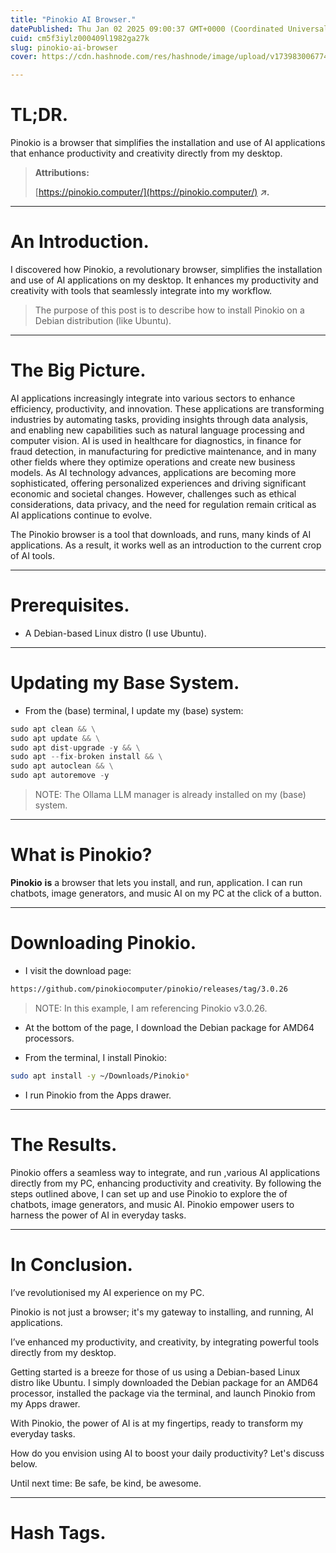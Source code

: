 ```yaml
---
title: "Pinokio AI Browser."
datePublished: Thu Jan 02 2025 09:00:37 GMT+0000 (Coordinated Universal Time)
cuid: cm5f3iylz000409l1982ga27k
slug: pinokio-ai-browser
cover: https://cdn.hashnode.com/res/hashnode/image/upload/v1739830067740/4356eaec-224a-4f64-bfaa-e43745f00545.png

---
```


# TL;DR.

Pinokio is a browser that simplifies the installation and use of AI applications that enhance productivity and creativity directly from my desktop.

> **Attributions:**
> 
> [https://pinokio.computer/](https://pinokio.computer/) ***↗.***

---

# An Introduction.

I discovered how Pinokio, a revolutionary browser, simplifies the installation and use of AI applications on my desktop. It enhances my productivity and creativity with tools that seamlessly integrate into my workflow.

> The purpose of this post is to describe how to install Pinokio on a Debian distribution (like Ubuntu).

---

# The Big Picture.

AI applications increasingly integrate into various sectors to enhance efficiency, productivity, and innovation. These applications are transforming industries by automating tasks, providing insights through data analysis, and enabling new capabilities such as natural language processing and computer vision. AI is used in healthcare for diagnostics, in finance for fraud detection, in manufacturing for predictive maintenance, and in many other fields where they optimize operations and create new business models. As AI technology advances, applications are becoming more sophisticated, offering personalized experiences and driving significant economic and societal changes. However, challenges such as ethical considerations, data privacy, and the need for regulation remain critical as AI applications continue to evolve.

The Pinokio browser is a tool that downloads, and runs, many kinds of AI applications. As a result, it works well as an introduction to the current crop of AI tools.

---

# Prerequisites.

* A Debian-based Linux distro (I use Ubuntu).
    

---

# Updating my Base System.

* From the (base) terminal, I update my (base) system:
    

```python
sudo apt clean && \
sudo apt update && \
sudo apt dist-upgrade -y && \
sudo apt --fix-broken install && \
sudo apt autoclean && \
sudo apt autoremove -y
```

> NOTE: The Ollama LLM manager is already installed on my (base) system.

---

# What is Pinokio?

**Pinokio** **is** a browser that lets you install, and run, application. I can run chatbots, image generators, and music AI on my PC at the click of a button.

---

# Downloading Pinokio.

* I visit the download page:
    

```bash
https://github.com/pinokiocomputer/pinokio/releases/tag/3.0.26
```

> NOTE: In this example, I am referencing Pinokio v3.0.26.

* At the bottom of the page, I download the Debian package for AMD64 processors.
    
* From the terminal, I install Pinokio:
    

```bash
sudo apt install -y ~/Downloads/Pinokio*
```

* I run Pinokio from the Apps drawer.
    

---

# The Results.

Pinokio offers a seamless way to integrate, and run ,various AI applications directly from my PC, enhancing productivity and creativity. By following the steps outlined above, I can set up and use Pinokio to explore the of chatbots, image generators, and music AI. Pinokio empower users to harness the power of AI in everyday tasks.

---

# In Conclusion.

I’ve revolutionised my AI experience on my PC.

Pinokio is not just a browser; it's my gateway to installing, and running, AI applications.

I’ve enhanced my productivity, and creativity, by integrating powerful tools directly from my desktop.

Getting started is a breeze for those of us using a Debian-based Linux distro like Ubuntu. I simply downloaded the Debian package for an AMD64 processor, installed the package via the terminal, and launch Pinokio from my Apps drawer.

With Pinokio, the power of AI is at my fingertips, ready to transform my everyday tasks.

How do you envision using AI to boost your daily productivity? Let's discuss below.

Until next time: Be safe, be kind, be awesome.

---

# Hash Tags.